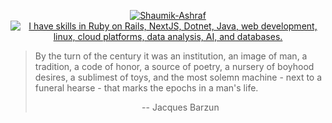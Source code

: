 <p align="center">
  <a href="https://github.com/Shaumik-Ashraf">
    <img src="https://readme-typing-svg.demolab.com?font=Fira+Code&weight=800&size=96&pause=1000&color=268BD2&center=true&vCenter=true&width=870&height=100&lines=Shaumik-Ashraf" alt="Shaumik-Ashraf" />
  </a>

  <a href="#">
    <img src="https://skillicons.dev/icons?i=ruby,rails,react,nextjs,nodejs,js,dotnet,java,html,sass,bootstrap,tailwind,wasm,nginx,bash,linux,debian,ubuntu,aws,heroku,git,emacs,vscodium,anaconda,py,pytorch,regex,sqlite,postgres,redis" alt="I have skills in Ruby on Rails, NextJS, Dotnet, Java, web development, linux, cloud platforms, data analysis, AI, and databases."/>
  </a>
</p>

<p width="80%">
  <blockquote>
    By the turn of the century it was an institution, an image of man, a tradition, a code of honor, a source of poetry, a nursery of boyhood desires, a sublimest of toys, and the most solemn machine - next to a funeral hearse - that marks the epochs in a man's life.
    <p align="center">-- Jacques Barzun</p>
  </blockquote>
</p>

<!-- FIXME: github-activity image renders error despite action succeeding; alternatively remove because it's redundant
     but then the actions should be removed too.
  <p align="center">
    <img src="/github-metrics.svg" alt="My GitHub Metrics" width="400px">
    <img src="/github-activity.svg" alt="My Recent Activity" width="400px">
  </p>
  -->

<!--
  Special thanks to lowlighter, DenverCoder1, tandpfun, and rzashakeri for making this README possible!
    https://github.com/lowlighter/metrics/
    https://github.com/DenverCoder1/readme-typing-svg
    https://github.com/tandpfun/skill-icons
    https://github.com/rzashakeri/beautify-github-profile
  -->
